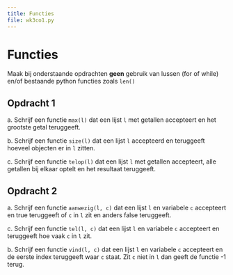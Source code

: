 ```yaml
---
title: Functies
file: wk3co1.py
---
```


# Functies

Maak bij onderstaande opdrachten **geen** gebruik van lussen (for of while) en/of bestaande python functies zoals `len()`

## Opdracht 1

a. Schrijf een functie `max(l)` dat een lijst `l` met getallen accepteert en het grootste getal teruggeeft.

b. Schrijf een functie `size(l)` dat een lijst `l` accepteerd en teruggeeft hoeveel objecten er in `l` zitten.

c. Schrijf een functie `telop(l)` dat een lijst `l` met getallen accepteert, alle getallen bij elkaar optelt en het resultaat teruggeeft.


## Opdracht 2


a. Schrijf een functie `aanwezig(l, c)` dat een lijst `l` en variabele `c` accepteert en true teruggeeft of `c` in `l` zit en anders false teruggeeft.

c. Schrijf een functie `tel(l, c)` dat een lijst `l` en variabele `c` accepteert en teruggeeft hoe vaak `c` in `l` zit.

b. Schrijf een functie `vind(l, c)` dat een lijst `l` en variabele `c` accepteert en de eerste index teruggeeft waar `c` staat. Zit `c` niet in `l` dan geeft de functie -1 terug.


